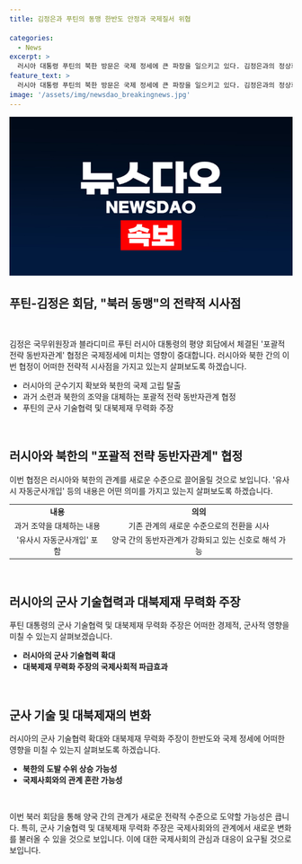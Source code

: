 ```yaml
---
title: 김정은과 푸틴의 동맹 한반도 안정과 국제질서 위협

categories:
  - News
excerpt: >
  러시아 대통령 푸틴의 북한 방문은 국제 정세에 큰 파장을 일으키고 있다. 김정은과의 정상회담을 통해 포괄적 전략 동반자관계 협정을 맺었는데, 이는 냉전 시기에 소련과의 조약을 대체하는 높은 수준의 협력관계를 의미한다. 러시아의 북한 지지는 우크라이나 전쟁과의 연관성도 존재하는데, 이로 인해 국제 정세와 북한의 핵 미사일 프로그램을 억제하는 노력에 도전을 제기하고 있다. 이에 대한 다각적 대응이 필요하다.
feature_text: >
  러시아 대통령 푸틴의 북한 방문은 국제 정세에 큰 파장을 일으키고 있다. 김정은과의 정상회담을 통해 포괄적 전략 동반자관계 협정을 맺었는데, 이는 냉전 시기에 소련과의 조약을 대체하는 높은 수준의 협력관계를 의미한다. 러시아의 북한 지지는 우크라이나 전쟁과의 연관성도 존재하는데, 이로 인해 국제 정세와 북한의 핵 미사일 프로그램을 억제하는 노력에 도전을 제기하고 있다. 이에 대한 다각적 대응이 필요하다.
image: '/assets/img/newsdao_breakingnews.jpg'
---
```


<p><img src="/assets/img/newsdao_breakingnews.jpg" alt="koreaapp 속보" /></p>

<h2 data-ke-size="size26">푸틴-김정은 회담, "북러 동맹"의 전략적 시사점</h2>

<p data-ke-size="size16">&nbsp;</p>

<p>김정은 국무위원장과 블라디미르 푸틴 러시아 대통령의 평양 회담에서 체결된 '포괄적 전략 동반자관계' 협정은 국제정세에 미치는 영향이 중대합니다. 러시아와 북한 간의 이번 협정이 어떠한 전략적 시사점을 가지고 있는지 살펴보도록 하겠습니다.</p>

<ul>
  <li>러시아의 군수기지 확보와 북한의 국제 고립 탈출</li>
  <li>과거 소련과 북한의 조약을 대체하는 포괄적 전략 동반자관계 협정</li>
  <li>푸틴의 군사 기술협력 및 대북제재 무력화 주장</li>
</ul>

<p data-ke-size="size16">&nbsp;</p>

<h2 data-ke-size="size24">러시아와 북한의 "포괄적 전략 동반자관계" 협정</h2>

<p data-ke-size="size16">이번 협정은 러시아와 북한의 관계를 새로운 수준으로 끌어올릴 것으로 보입니다. '유사시 자동군사개입' 등의 내용은 어떤 의미를 가지고 있는지 살펴보도록 하겠습니다.</p>

<table>
<tbody>
<tr>
<td style="text-align: center; height: 17px;"><b>내용</b></td>
<td style="text-align: center; height: 17px;"><b>의의</b></td>
</tr>
<tr>
<td style="text-align: center; height: 17px;">과거 조약을 대체하는 내용</td>
<td style="text-align: center; height: 17px;">기존 관계의 새로운 수준으로의 전환을 시사</td>
</tr>
<tr>
<td style="text-align: center; height: 17px;">'유사시 자동군사개입' 포함</td>
<td style="text-align: center; height: 17px;">양국 간의 동반자관계가 강화되고 있는 신호로 해석 가능</td>
</tr>
</tbody>
</table>

<p data-ke-size="size16">&nbsp;</p>

<h2 data-ke-size="size24">러시아의 군사 기술협력과 대북제재 무력화 주장</h2>

<p data-ke-size="size16">푸틴 대통령의 군사 기술협력 및 대북제재 무력화 주장은 어떠한 경제적, 군사적 영향을 미칠 수 있는지 살펴보겠습니다.</p>

<ul>
  <li><b>러시아의 군사 기술협력 확대</b></li>
  <li><b>대북제재 무력화 주장의 국제사회적 파급효과</b></li>
</ul>

<p data-ke-size="size16">&nbsp;</p>

<h2 data-ke-size="size24">군사 기술 및 대북제재의 변화</h2>

<p data-ke-size="size16">러시아의 군사 기술협력 확대와 대북제재 무력화 주장이 한반도와 국제 정세에 어떠한 영향을 미칠 수 있는지 살펴보도록 하겠습니다.</p>

<ul>
  <li><b>북한의 도발 수위 상승 가능성</b></li>
  <li><b>국제사회와의 관계 혼란 가능성</b></li>
</ul>

<p data-ke-size="size16">&nbsp;</p>

<p>이번 북러 회담을 통해 양국 간의 관계가 새로운 전략적 수준으로 도약할 가능성은 큽니다. 특히, 군사 기술협력 및 대북제재 무력화 주장은 국제사회와의 관계에서 새로운 변화를 불러올 수 있을 것으로 보입니다. 이에 대한 국제사회의 관심과 대응이 요구될 것으로 보입니다.</p>

